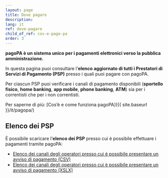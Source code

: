 ```yaml
---
layout: page
title: Dove pagare
description: 
lang: it
ref: dove-pagare
child_of_ref: cos-e-pago-pa
order: 3
---
```


**pagoPA è un sistema unico per i pagamenti elettronici verso la pubblica amministrazione.**

In questa pagina puoi consultare l’**elenco aggiornato di tutti i Prestatori di Servizi di Pagamento (PSP)** presso i quali puoi pagare con pagoPA. 

Per ciascun PSP puoi verificare i canali di pagamento disponibili (**sportello fisico**, **home banking**, **app mobile**, **phone banking**, **ATM**) sia per i correntisti che per i non correntisti.

Per saperne di più: [Cos’è e come funziona pagoPA]({{ site.baseurl }}/it/pagopa/)

## Elenco dei PSP

È possibile scaricare l’**elenco dei PSP** presso cui è possibile effettuare i pagamenti tramite pagoPA:

* [Elenco dei canali degli operatori presso cui è possibile presentare un avviso di pagamento (CSV)](../../data/pagopa-psp.csv)
* [Elenco dei canali degli operatori presso cui è possibile presentare un avviso di pagamento (XSLX)](../../data/pagopa-psp.xlsx)


